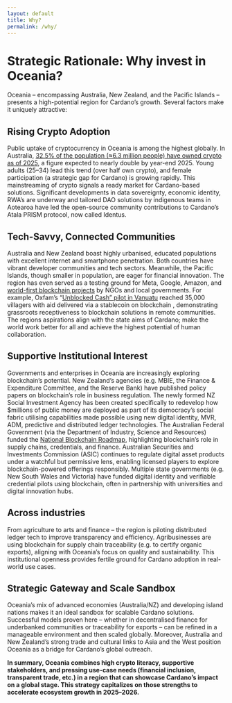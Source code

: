 ```yaml
---
layout: default
title: Why?
permalink: /why/
---
```

# Strategic Rationale: Why invest in Oceania?

<div class="section" markdown="1">

Oceania – encompassing Australia, New Zealand, and the Pacific Islands – presents a high-potential region for Cardano’s growth. Several factors make it uniquely attractive:

## Rising Crypto Adoption
Public uptake of cryptocurrency in Oceania is among the highest globally. In Australia, [32.5% of the population (≈6.3 million people) have owned crypto as of 2025](https://bitcoinist.com/australia-adoption-crypto/#:~:text=Young%20Investors%20Still%20Lead%2C%20But,Others%20Are%20Catching%20Up), a figure expected to nearly double by year-end 2025\. Young adults (25–34) lead this trend (over half own crypto), and female participation (a strategic gap for Cardano) is growing rapidly. This mainstreaming of crypto signals a ready market for Cardano-based solutions. Significant developments in data sovereignty, economic identity, RWA’s are underway and tailored DAO solutions by indigenous teams in Aotearoa have led the open-source community contributions to Cardano’s Atala PRISM protocol, now called Identus.

## Tech-Savvy, Connected Communities
Australia and New Zealand boast highly urbanised, educated populations with excellent internet and smartphone penetration. Both countries have vibrant developer communities and tech sectors. Meanwhile, the Pacific Islands, though smaller in population, are eager for financial innovation. The region has even served as a testing ground for Meta, Google, Amazon, and [world-first blockchain projects](https://www.abc.net.au/news/2021-10-02/pacific-blockchain-experiment-cryptocurrency-bitcoin/100495166) by NGOs and local governments. For example, Oxfam’s “[Unblocked Cash” pilot in Vanuatu](https://www.calpnetwork.org/publication/unblocked-cash-pilot-full-report/) reached 35,000 villagers with aid delivered via a stablecoin on blockchain , demonstrating grassroots receptiveness to blockchain solutions in remote communities. The regions aspirations align with the state aims of Cardano; make the world work better for all and achieve the highest potential of human collaboration.

## Supportive Institutional Interest
Governments and enterprises in Oceania are increasingly exploring blockchain’s potential. New Zealand’s agencies (e.g. MBIE, the Finance & Expenditure Committee, and the Reserve Bank) have published policy papers on blockchain’s role in business regulation. The newly formed NZ Social Investment Agency has been created specifically to redevelop how $millions of public money are deployed as part of its democracy’s social fabric utilising capabilities made possible using new digital identity, MVR, ADM, predictive and distributed ledger technologies. The Australian Federal Government (via the Department of Industry, Science and Resources) funded the [National Blockchain Roadmap](https://www.industry.gov.au/data-and-publications/national-blockchain-roadmap), highlighting blockchain’s role in supply chains, credentials, and finance. Australian Securities and Investments Commission (ASIC) continues to regulate digital asset products under a watchful but permissive lens, enabling licensed players to explore blockchain-powered offerings responsibly. Multiple state governments (e.g. New South Wales and Victoria) have funded digital identity and verifiable credential pilots using blockchain, often in partnership with universities and digital innovation hubs.

## Across industries
From agriculture to arts and finance – the region is piloting distributed ledger tech to improve transparency and efficiency. Agribusinesses are using blockchain for supply chain traceability (e.g. to certify organic exports), aligning with Oceania’s focus on quality and sustainability. This institutional openness provides fertile ground for Cardano adoption in real-world use cases.

## Strategic Gateway and Scale Sandbox
Oceania’s mix of advanced economies (Australia/NZ) and developing island nations makes it an ideal sandbox for scalable Cardano solutions. Successful models proven here – whether in decentralised finance for underbanked communities or traceability for exports – can be refined in a manageable environment and then scaled globally. Moreover, Australia and New Zealand’s strong trade and cultural links to Asia and the West position Oceania as a bridge for Cardano’s global outreach.

**In summary, Oceania combines high crypto literacy, supportive stakeholders, and pressing use-case needs (financial inclusion, transparent trade, etc.) in a region that can showcase Cardano’s impact on a global stage. This strategy capitalizes on those strengths to accelerate ecosystem growth in 2025–2026.**

</div>